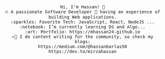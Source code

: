 
<p align="center">
  <samp>
    Hi, I'm Hassan! 👋 <br>
    🔥 A passionate Software Developer 🚀 having an experience of building Web applications. <br>
    :sparkles: Favorite Tech: JavaScript, React, NodeJS ... <br>
    :notebook: I’m currently learning DS and Algo...  <br>
    :art: Portfolio: https://mhassan24.github.io <br>
    ✍🏻 I do content writing for the community, so check my blogs:  <br>
    https://medium.com/@hassanbarlas50 <br>
    https://dev.to/mirzahassan
  </samp>
</p>
